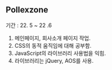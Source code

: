 ## Pollexzone
기간 : 22. 5 ~ 22 .6

1. 메인페이지, 회사소개 페이지 작업.
2. CSS의 동적 움직임에 대해 공부함.
3. JavaScript의 라이브러리 사용법을 익힘.
4. 라이브러리는 jQuery, AOS를 사용.
